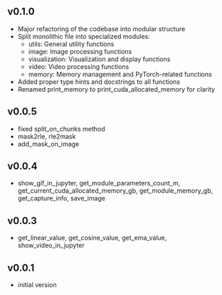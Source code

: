 v0.1.0
-------
- Major refactoring of the codebase into modular structure
- Split monolithic file into specialized modules:
  - utils: General utility functions
  - image: Image processing functions
  - visualization: Visualization and display functions
  - video: Video processing functions
  - memory: Memory management and PyTorch-related functions
- Added proper type hints and docstrings to all functions
- Renamed print_memory to print_cuda_allocated_memory for clarity

v0.0.5
-------
- fixed split_on_chunks method
- mask2rle, rle2mask
- add_mask_on_image


v0.0.4
-------
- show_gif_in_jupyter, get_module_parameters_count_m, get_current_cuda_allocated_memory_gb, get_module_memory_gb, get_capture_info, save_image


v0.0.3
-------
- get_linear_value, get_cosine_value, get_ema_value, show_video_in_jupyter


v0.0.1
-------
- initial version
